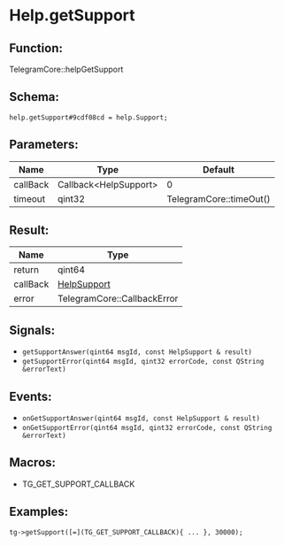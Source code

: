 # Help.getSupport

## Function:

TelegramCore::helpGetSupport

## Schema:

`help.getSupport#9cdf08cd = help.Support;`
## Parameters:

|Name|Type|Default|
|----|----|-------|
|callBack|Callback<HelpSupport\>|0|
|timeout|qint32|TelegramCore::timeOut()|

## Result:

|Name|Type|
|----|----|
|return|qint64|
|callBack|[HelpSupport](../../types/helpsupport.md)|
|error|TelegramCore::CallbackError|

## Signals:

* `getSupportAnswer(qint64 msgId, const HelpSupport & result)`
* `getSupportError(qint64 msgId, qint32 errorCode, const QString &errorText)`

## Events:

* `onGetSupportAnswer(qint64 msgId, const HelpSupport & result)`
* `onGetSupportError(qint64 msgId, qint32 errorCode, const QString &errorText)`

## Macros:

* TG_GET_SUPPORT_CALLBACK

## Examples:

`tg->getSupport([=](TG_GET_SUPPORT_CALLBACK){
    ...
}, 30000);`
